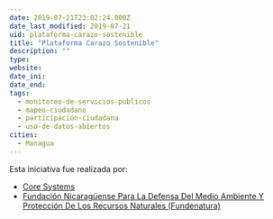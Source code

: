 ```yaml
---
date: 2019-07-21T23:02:24.000Z
date_last_modified: 2019-07-21
uid: plataforma-carazo-sostenible
title: "Plataforma Carazo Sostenible"
description: ""
type: 
website: 
date_ini: 
date_end: 
tags:
  - monitoreo-de-servicios-publicos
  - mapeo-ciudadano
  - participación-ciudadana
  - uso-de-datos-abiertos
cities: 
  - Managua
---
```


Esta iniciativa fue realizada por:

- [Core Systems](/organizaciones/core-systems)
- [Fundación Nicaragüense Para La Defensa Del Medio Ambiente Y Protección De Los Recursos Naturales (Fundenatura)](/organizaciones/fundacion-nicaraguense-para-la-defensa-del-medio-ambiente-y-proteccion-de-los-recursos-naturales-fundenatura)
